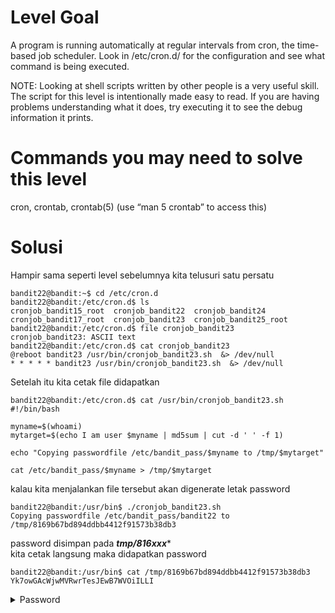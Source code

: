 # Level Goal
A program is running automatically at regular intervals from cron, the time-based job scheduler. Look in /etc/cron.d/ for the configuration and see what command is being executed.

NOTE: Looking at shell scripts written by other people is a very useful skill. The script for this level is intentionally made easy to read. If you are having problems understanding what it does, try executing it to see the debug information it prints.

# Commands you may need to solve this level
cron, crontab, crontab(5) (use “man 5 crontab” to access this)

# Solusi
Hampir sama seperti level sebelumnya kita telusuri satu persatu
```
bandit22@bandit:~$ cd /etc/cron.d
bandit22@bandit:/etc/cron.d$ ls
cronjob_bandit15_root  cronjob_bandit22  cronjob_bandit24
cronjob_bandit17_root  cronjob_bandit23  cronjob_bandit25_root
bandit22@bandit:/etc/cron.d$ file cronjob_bandit23
cronjob_bandit23: ASCII text
bandit22@bandit:/etc/cron.d$ cat cronjob_bandit23
@reboot bandit23 /usr/bin/cronjob_bandit23.sh  &> /dev/null
* * * * * bandit23 /usr/bin/cronjob_bandit23.sh  &> /dev/null
```
Setelah itu kita cetak file didapatkan 
```
bandit22@bandit:/etc/cron.d$ cat /usr/bin/cronjob_bandit23.sh
#!/bin/bash

myname=$(whoami)
mytarget=$(echo I am user $myname | md5sum | cut -d ' ' -f 1)

echo "Copying passwordfile /etc/bandit_pass/$myname to /tmp/$mytarget"

cat /etc/bandit_pass/$myname > /tmp/$mytarget
```
kalau kita menjalankan file tersebut akan digenerate letak password

```
bandit22@bandit:/usr/bin$ ./cronjob_bandit23.sh
Copying passwordfile /etc/bandit_pass/bandit22 to /tmp/8169b67bd894ddbb4412f91573b38db3
```
password disimpan pada ***tmp/816xxx****\
kita cetak langsung maka didapatkan password
```
bandit22@bandit:/usr/bin$ cat /tmp/8169b67bd894ddbb4412f91573b38db3
Yk7owGAcWjwMVRwrTesJEwB7WVOiILLI
```
<details>
<summary>Password</summary>
Yk7owGAcWjwMVRwrTesJEwB7WVOiILLI
</details>

